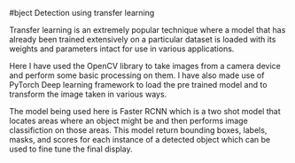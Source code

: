 #bject Detection using transfer learning

Transfer learning is an extremely popular technique where a model that has already been trained extensively on a particular dataset is loaded with its weights and parameters intact for use in various applications. 

Here I have used the OpenCV library to take images from a camera device and perform some basic processing on them. I have also made use of PyTorch Deep learning framework to load the pre trained model and to transform the image taken in various ways.

The model being used here is Faster RCNN which is a two shot model that locates areas where an object might be and then performs image classifiction on those areas. This model return bounding boxes, labels, masks, and scores for each instance of a detected object which can be used to fine tune the final display.
